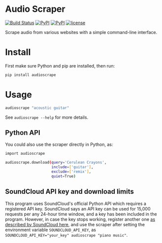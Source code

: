 # Audio Scraper
[![Build Status](https://travis-ci.org/carlthome/audio-scraper.svg?branch=master)](https://travis-ci.org/carlthome/audio-scraper)
[![PyPI](https://img.shields.io/pypi/v/audioscrape.svg)](https://pypi.python.org/pypi/audioscrape)
[![PyPI](https://img.shields.io/pypi/pyversions/audioscrape.svg)](http://py3readiness.org/)
[![license](https://img.shields.io/github/license/mashape/apistatus.svg)](LICENSE)

Scrape audio from various websites with a simple command-line interface.

# Install
First make sure Python and pip are installed, then run:
```sh
pip install audioscrape
```

# Usage
```sh
audioscrape "acoustic guitar"
```

See `audioscrape --help` for more details.

## Python API
You could also use the scraper directly in Python, as:

```sh
import audioscrape

audioscrape.download(query='Cerulean Crayons', 
                     include=['guitar'],
                     exclude=['remix'],
                     quiet=True)
```

## SoundCloud API key and download limits
This program uses SoundCloud's official Python API which requires a registered API key. SoundCloud says an API key can be used for 15,000 requests per any 24-hour time window, and a key has been included in the program. However, in case the key stops working, register another one [as described by SoundCloud here](https://github.com/soundcloud/soundcloud-python#basic-use), and use the scraper after setting the environment variable `SOUNDCLOUD_API_KEY`, as `SOUNDCLOUD_API_KEY="your_key" audioscrape "piano music"`.
